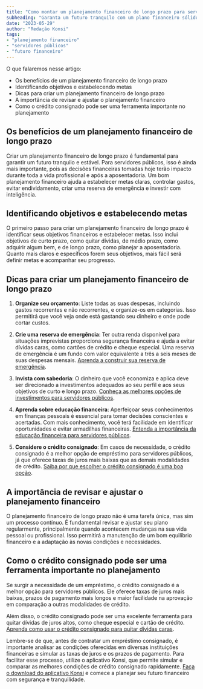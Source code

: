 ```yaml
---
title: "Como montar um planejamento financeiro de longo prazo para servidores públicos"
subheading: "Garanta um futuro tranquilo com um plano financeiro sólido e estratégico"
date: "2023-05-29"
author: "Redação Konsi"
tags:
- "planejamento financeiro"
- "servidores públicos"
- "futuro financeiro"
---
```


O que falaremos nesse artigo:
- Os benefícios de um planejamento financeiro de longo prazo
- Identificando objetivos e estabelecendo metas
- Dicas para criar um planejamento financeiro de longo prazo
- A importância de revisar e ajustar o planejamento financeiro
- Como o crédito consignado pode ser uma ferramenta importante no planejamento

## Os benefícios de um planejamento financeiro de longo prazo

Criar um planejamento financeiro de longo prazo é fundamental para garantir um futuro tranquilo e estável. Para servidores públicos, isso é ainda mais importante, pois as decisões financeiras tomadas hoje terão impacto durante toda a vida profissional e após a aposentadoria. Um bom planejamento financeiro ajuda a estabelecer metas claras, controlar gastos, evitar endividamento, criar uma reserva de emergência e investir com inteligência.

## Identificando objetivos e estabelecendo metas

O primeiro passo para criar um planejamento financeiro de longo prazo é identificar seus objetivos financeiros e estabelecer metas. Isso inclui objetivos de curto prazo, como quitar dívidas, de médio prazo, como adquirir algum bem, e de longo prazo, como planejar a aposentadoria. Quanto mais claros e específicos forem seus objetivos, mais fácil será definir metas e acompanhar seu progresso.

## Dicas para criar um planejamento financeiro de longo prazo

1. **Organize seu orçamento**: Liste todas as suas despesas, incluindo gastos recorrentes e não recorrentes, e organize-os em categorias. Isso permitirá que você veja onde está gastando seu dinheiro e onde pode cortar custos.

2. **Crie uma reserva de emergência**: Ter outra renda disponível para situações imprevistas proporciona segurança financeira e ajuda a evitar dívidas caras, como cartões de crédito e cheque especial. Uma reserva de emergência é um fundo com valor equivalente a três a seis meses de suas despesas mensais. [Aprenda a construir sua reserva de emergência](a-importncia-da-reserva-de-emergncia-e-como-constru-la-com-inteligncia-financeira.md).

3. **Invista com sabedoria**: O dinheiro que você economiza e aplica deve ser direcionado a investimentos adequados ao seu perfil e aos seus objetivos de curto e longo prazo. [Conheça as melhores opções de investimentos para servidores públicos](investimento-para-servidores-pblicos-conhecendo-as-melhores-opes.md).

4. **Aprenda sobre educação financeira**: Aperfeiçoar seus conhecimentos em finanças pessoais é essencial para tomar decisões conscientes e acertadas. Com mais conhecimento, você terá facilidade em identificar oportunidades e evitar armadilhas financeiras. [Entenda a importância da educação financeira para servidores públicos](a-importncia-da-educao-financeira-para-servidores-pblicos-e-como-implement-la-em-sua-vida.md).

5. **Considere o crédito consignado**: Em casos de necessidade, o crédito consignado é a melhor opção de empréstimo para servidores públicos, já que oferece taxas de juros mais baixas que as demais modalidades de crédito. [Saiba por que escolher o crédito consignado é uma boa opção](5-motivos-para-escolher-o-credito-consignado-publico.md).

## A importância de revisar e ajustar o planejamento financeiro

O planejamento financeiro de longo prazo não é uma tarefa única, mas sim um processo contínuo. É fundamental revisar e ajustar seu plano regularmente, principalmente quando acontecem mudanças na sua vida pessoal ou profissional. Isso permitirá a manutenção de um bom equilíbrio financeiro e a adaptação às novas condições e necessidades.

## Como o crédito consignado pode ser uma ferramenta importante no planejamento

Se surgir a necessidade de um empréstimo, o crédito consignado é a melhor opção para servidores públicos. Ele oferece taxas de juros mais baixas, prazos de pagamento mais longos e maior facilidade na aprovação em comparação a outras modalidades de crédito.

Além disso, o crédito consignado pode ser uma excelente ferramenta para quitar dívidas de juros altos, como cheque especial e cartão de crédito. [Aprenda como usar o crédito consignado para quitar dívidas caras](como-usar-o-crdito-consignado-para-quitar-dvidas-caras.md).

Lembre-se de que, antes de contratar um empréstimo consignado, é importante analisar as condições oferecidas em diversas instituições financeiras e simular as taxas de juros e os prazos de pagamento. Para facilitar esse processo, utilize o aplicativo Konsi, que permite simular e comparar as melhores condições de crédito consignado rapidamente. [Faça o download do aplicativo Konsi](app-konsi-download.md) e comece a planejar seu futuro financeiro com segurança e tranquilidade.